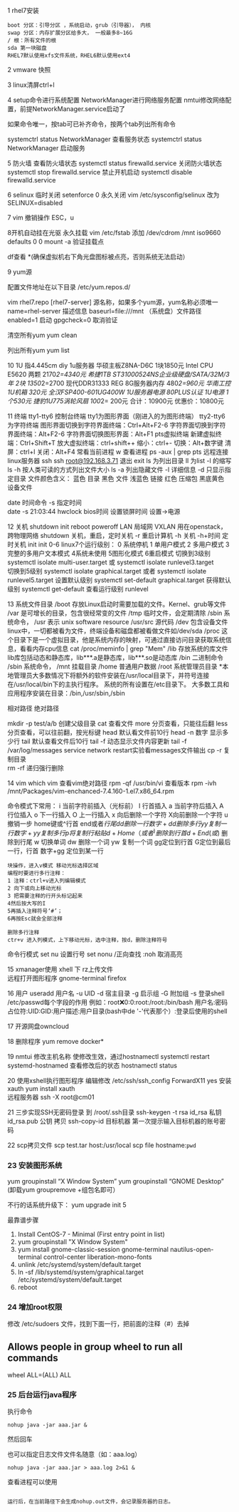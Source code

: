 1 rhel7安装
```
boot 分区：引导分区 ，系统启动，grub（引导器）， 内核
swap 分区：内存扩展分区给多大， 一般最多8~16G
/ 根：所有文件的根
sda 第一块磁盘
RHEL7默认使用xfs文件系统，RHEL6默认使用ext4
```

2 vmware 快照

3 linux清屏ctrl+l

4 setup命令进行系统配置
  NetworkManager进行网络服务配置
  nmtui修改网络配置，前提NetworkManager.service启动了
  
  如果命令唯一，按tab可已补齐命令，按两个tab列出所有命令
  
  systemctrl status NetworkManager
  查看服务状态
  systemctrl status NetworkManager
  启动服务
  
5 防火墙
查看防火墙状态
 systemctl status firewalld.service
关闭防火墙状态
systemctl stop firewalld.service
禁止开机启动
systemctl disable firewalld.service

6 selinux
临时关闭
setenforce 0
永久关闭
vim /etc/sysconfig/selinux
改为
SELINUX=disabled

7 vim
撤销操作
ESC，u

8开机自动挂在光驱
永久挂载
vim /etc/fstab
添加
/dev/cdrom   /mnt    iso9660 defaults        0 0
mount -a 验证挂载点

df查看
*(确保虚拟机右下角光盘图标被点亮，否则系统无法启动）

9 yum源

配置文件地址在以下目录
/etc/yum.repos.d/

vim rhel7.repo
[rhel7-server] 源名称，如果多个yum源，yum名称必须唯一
name=rhel-server 描述信息
baseurl=file:///mnt （系统盘）文件路径
enabled=1  启动
gpgcheck=0 取消验证

清空所有yum
yum clean

列出所有yum
yum list

10 1U 指4.445cm
diy 1u服务器
华硕主板Z8NA-D6C 1块1850元
Intel CPU E5620 两颗 2170*2=4340元
希捷1TB ST31000524NS企业级硬盘/SATA/32M/3年 2块 1350*2=2700
现代DDR31333 REG 8G服务器内存 480*2=960元
华南工控1U机箱 320元
全汉FSP400-601UG400W 1U服务器电源 80PLUS认证 1U电源 1个530元
捷豹1U775涡轮风扇 100*2= 200元
合计：10900元
优惠价：10800元

11 终端
tty1-tty6 控制台终端
	tty1为图形界面（刚进入的为图形终端）
	tty2-tty6 为字符终端
	图形界面切换到字符界面终端：Ctrl+Alt+F2-6
	字符界面切换到字符界面终端：Alt+F2-6
	字符界面切换图形界面：Alt+F1
pts虚拟终端
   新建虚拟终端：Ctrl+Shift+T
   放大虚拟终端：ctrl+shift++
   缩小：ctrl+-
   切换：Alt+数字键
   清屏：ctrl+l
   关闭：Alt+F4
常看当前进程 w
查看进程
    ps -aux | grep pts
远程连接linux服务器 ssh
    ssh root@192.168.3.71
	退出
	  exit
ls 为列出目录
   ll 为list -l 的缩写
   ls -h 按人类可读的方式列出文件大小
   ls -a 列出隐藏文件
   -l 详细信息
   -d 只显示指定目录
   文件颜色含义：
      蓝色 目录
	  黑色 文件
	  浅蓝色 链接
	  红色 压缩包
	  黑底黄色 设备文件

date 时间命令
     -s 指定时间	
        date -s 21:03:44
hwclock bios时间
设置锁屏时间 设置->电源

12 关机 shutdown init reboot poweroff
LAN 局域网 VXLAN 用在openstack，跨物理网络 
shutdown
  关机，重启，定时关机
  -r 重启计算机
  -h 关机
  -h+时间 定时关机
init
   init 0-6
   linux7个运行级别：
	0 系统停机
	1 单用户模式
	2 多用户模式
	3 完整的多用户文本模式
	4系统未使用
	5图形化模式
	6重启模式
切换到3级别
	systemctl isolate multi-user.target
	或
	systemctl isolate runlevel3.target	
切换到5级别
	systemctl isolate graphical.target	  或者 systemctl isolate runlevel5.target
设置默认级别
	systemctl set-default graphical.target
获得默认级别
	systemctl get-default
查看运行级别
    runlevel

13 系统文件目录
/boot 存放Linux启动时需要加载的文件。Kernel、grub等文件
/var 是可增长的目录，包含很经常变的文件
/tmp 临时文件，会定期清除
/sbin 系统命令，
/usr 表示 unix software resource 
	/usr/src 源代码
/dev 包含设备文件
	linux中，一切都被看为文件，终端设备和磁盘都被看做文件如/dev/sda
/proc 这个目录下是一个虚拟目录，他是系统内存的映射，可通过直接访问目录获取系统信息，看看内存cpu信息
    cat /proc/meminfo | grep "Mem"
/lib 存放系统的库文件
		lib库包括动态和静态库，lib***.a是静态库，lib***.so是动态库
/bin 二进制命令
/sbin 系统命令，
/mnt 挂载目录
/home 普通用户数据
/root 系统管理员目录
*本地管理员大多数情况下将额外的软件安装在/usr/local目录下，并符号连接在/usr/local/bin下的主执行程序。
 系统的所有设置在/etc目录下。
 大多数工具和应用程序安装在目录：/bin,/usr/sbin,/sbin

相对路径
绝对路径

mkdir -p test/a/b 创建父级目录
cat 查看文件
more 分页查看，只能往后翻
less 分页查看，可以往前翻，按光标键
head 默认看文件前10行
   head -n 数字  显示多少行
tail 默认查看文件后10行
	tail -f  动态显示文件内容更新
	 tail -f /var/log/messages
	   service network restart实验看messages文件输出
cp -r 复制目录	   
rm -rf 递归强行删除

14 vim
which vim 查看vim绝对路径
rpm -qf /usr/bin/vi 查看版本
rpm -ivh /mnt/Packages/vim-enchanced-7.4.160-1.el7.x86_64.rpm

命令模式下常用：
	i 当前字符前插入（光标前）
	I 行首插入
	a 当前字符后插入
	A 行位插入
	o 下一行插入
	O 上一行插入
	x 向后删除一个字符
	X向前删除一个字符
	u撤销一步
	home键或^行首
	end或者$行尾
	dd删除一行 数字+dd删除多行
	yy复制一行 数字+yy复制多行
	p 将复制行粘贴
	d+Home（或者^) 删除到行首
	d+End(或$) 删除到行尾
	w 切换单词
	  dw 删除一个词
	  yw 复制一个词
	gg定位到行首
	G定位到最后一行，行首
	数字+gg 定位到某一行

	
	块操作，进入v模式 移动光标选择区域
	编程时要进行多行注释：
	1 注释：ctrl+v进入列编辑模式
	2 向下或向上移动光标
	3 把需要注释的行开头标记起来
	4然后按大写的I
	5再插入注释符号‘#’；
	6再按Esc就会全部注释
	
	删除多行注释
	ctr+v 进入列模式，上下移动光标，选中注释，按d，删除注释符号

 命令行模式
  set nu  设置行号
  set nonu
  /正向查找 
  :noh 取消高亮
  
15 xmanager使用
xhell 下 rz上传文件  
远程打开图形程序
  gnome-terminal
  firefox
 
16 用户
useradd 用户名
-u UID
-d 宿主目录
-g 启示组
-G 附加组
-s 登录shell
/etc/passwd每个字段的作用
	例如：root:x:0:0:root:/root:/bin/bash
	用户名:密码占位符:UID:GID:用户描述:用户目录(bash中de '-'代表那个）:登录后使用的shell
	
17 开源网盘owncloud

18 删除程序
yum remove docker*

19 nmtui 修改主机名称
使修改生效，通过hostnamectl
systemctl restart systemd-hostnamed
查看修改后的状态
hostnamectl status

20 使用xshell执行图形程序
编辑修改 /etc/ssh/ssh_config
    ForwardX11 yes
安装xauth	
	yum install xauth  	
远程服务器 
 ssh -X root@cm01 	

21 三步实现SSH无密码登录
到 /root/.ssh目录
ssh-keygen -t rsa
id_rsa 私钥
id_rsa.pub 公钥
拷贝
ssh-copy-id 目标机器
第一次提示输入目标机器的账号密码 

22 scp拷贝文件
scp test.tar host:/usr/local
scp file hostname:`pwd`
 
### 23 安装图形系统
yum groupinstall “X Window System” 
yum groupinstall “GNOME Desktop” 
(卸载yum groupremove +组包名即可）


不行的话系统升级下：
yum upgrade
init 5

最靠谱步骤
1. Install CentOS-7 - Minimal (First entry point in list)
2. yum groupinstall "X Window System"
3. yum install gnome-classic-session gnome-terminal nautilus-open-terminal control-center liberation-mono-fonts
4. unlink /etc/systemd/system/default.target
5. ln -sf /lib/systemd/system/graphical.target /etc/systemd/system/default.target
6. reboot


### 24 增加root权限
修改 /etc/sudoers 文件，找到下面一行，把前面的注释（#）去掉
## Allows people in group wheel to run all commands
wheel    ALL=(ALL)    ALL


### 25 后台运行java程序

执行命令
```
nohup java -jar aaa.jar &
```
然后回车

也可以指定日志文件文件名随意（如：aaa.log）
```
nohup java -jar aaa.jar > aaa.log 2>&1 &
```
查看进程可以使用 

``` ps -ef|grep 'java -jar'

运行后，在当前路径下会生成nohup.out文件，会记录服务器的日志。
